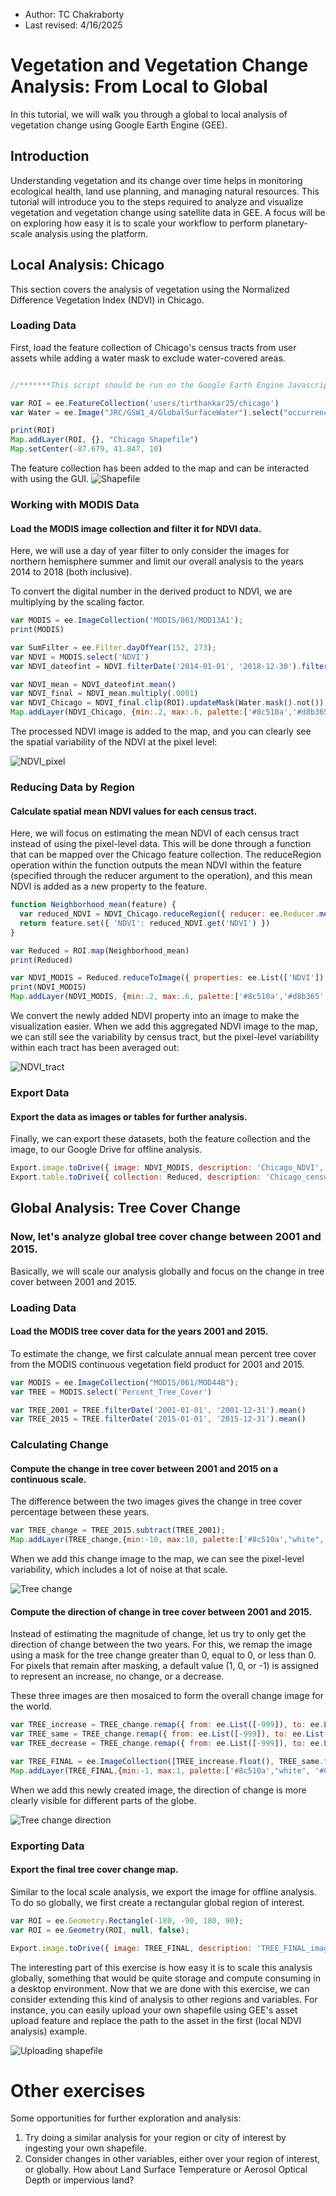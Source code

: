 * Author: TC Chakraborty
* Last revised: 4/16/2025

# Vegetation and Vegetation Change Analysis: From Local to Global

In this tutorial, we will walk you through a global to local analysis of vegetation change using Google Earth Engine (GEE).

## Introduction

Understanding vegetation and its change over time helps in monitoring ecological health, land use planning, and managing natural resources. This tutorial will introduce you to the steps required to analyze and visualize vegetation and vegetation change using satellite data in GEE. A focus will be on exploring how easy it is to scale your workflow to perform planetary-scale analysis using the platform.

## Local Analysis: Chicago

This section covers the analysis of vegetation using the Normalized Difference Vegetation Index (NDVI) in Chicago.

### Loading Data

First, load the feature collection of Chicago's census tracts from user assets while adding a water mask to exclude water-covered areas.

```javascript

//*******This script should be run on the Google Earth Engine Javascript API (https://earthengine.google.com/)*********//

var ROI = ee.FeatureCollection('users/tirthankar25/chicago')
var Water = ee.Image("JRC/GSW1_4/GlobalSurfaceWater").select("occurrence");

print(ROI)
Map.addLayer(ROI, {}, "Chicago Shapefile") 
Map.setCenter(-87.679, 41.847, 10)
```
The feature collection has been added to the map and can be interacted with using the GUI.
![Shapefile](Exercise1.png)

### Working with MODIS Data
#### Load the MODIS image collection and filter it for NDVI data.

Here, we will use a day of year filter to only consider the images for northern hemisphere summer and limit our overall analysis to the years 2014 to 2018 (both inclusive).

To convert the digital number in the derived product to NDVI, we are multiplying by the scaling factor.

```javascript
var MODIS = ee.ImageCollection('MODIS/061/MOD13A1');
print(MODIS)

var SumFilter = ee.Filter.dayOfYear(152, 273);
var NDVI = MODIS.select('NDVI')
var NDVI_dateofint = NDVI.filterDate('2014-01-01', '2018-12-30').filter(SumFilter);

var NDVI_mean = NDVI_dateofint.mean()
var NDVI_final = NDVI_mean.multiply(.0001)
var NDVI_Chicago = NDVI_final.clip(ROI).updateMask(Water.mask().not())
Map.addLayer(NDVI_Chicago, {min:.2, max:.6, palette:['#8c510a','#d8b365','#f6e8c3','#f5f5f5','#c7eae5','#5ab4ac','#01665e'].reverse()},"Pixelwise NDVI")
```
The processed NDVI image is added to the map, and you can clearly see the spatial variability of the NDVI at the pixel level:

![NDVI_pixel](Exercise2.png)

### Reducing Data by Region
#### Calculate spatial mean NDVI values for each census tract.

Here, we will focus on estimating the mean NDVI of each census tract instead of using the pixel-level data. This will be done through a function that can be mapped over the Chicago feature collection. The reduceRegion operation within the function outputs the mean NDVI within the feature (specified through the reducer argument to the operation), and this mean NDVI is added as a new property to the feature.

```javascript
function Neighborhood_mean(feature) {
  var reduced_NDVI = NDVI_Chicago.reduceRegion({ reducer: ee.Reducer.mean(), geometry: feature.geometry(), scale: 500 })
  return feature.set({ 'NDVI': reduced_NDVI.get('NDVI') })
}

var Reduced = ROI.map(Neighborhood_mean)
print(Reduced)

var NDVI_MODIS = Reduced.reduceToImage({ properties: ee.List(['NDVI']), reducer: ee.Reducer.first() })
print(NDVI_MODIS)
Map.addLayer(NDVI_MODIS, {min:.2, max:.6, palette:['#8c510a','#d8b365','#f6e8c3','#f5f5f5','#c7eae5','#5ab4ac','#01665e'].reverse()},"Aggregated NDVI")
```
We convert the newly added NDVI property into an image to make the visualization easier.
When we add this aggregated NDVI image to the map, we can still see the variability by census tract, but the pixel-level variability within each tract has been averaged out:

![NDVI_tract](Exercise3.png)

### Export Data
#### Export the data as images or tables for further analysis.

Finally, we can export these datasets, both the feature collection and the image, to our Google Drive for offline analysis.

```javascript
Export.image.toDrive({ image: NDVI_MODIS, description: 'Chicago_NDVI', folder: 'Workshop', region: ROI.geometry().bounds(), scale: 500 })
Export.table.toDrive({ collection: Reduced, description: 'Chicago_censustracts', folder: 'Workshop', fileFormat: 'CSV' })
```

## Global Analysis: Tree Cover Change
### Now, let's analyze global tree cover change between 2001 and 2015.

Basically, we will scale our analysis globally and focus on the change in tree cover between 2001 and 2015.

### Loading Data
#### Load the MODIS tree cover data for the years 2001 and 2015.

To estimate the change, we first calculate annual mean percent tree cover from the MODIS continuous vegetation field product for 2001 and 2015.

```javascript
var MODIS = ee.ImageCollection("MODIS/061/MOD44B");
var TREE = MODIS.select('Percent_Tree_Cover')

var TREE_2001 = TREE.filterDate('2001-01-01', '2001-12-31').mean()
var TREE_2015 = TREE.filterDate('2015-01-01', '2015-12-31').mean()
```

### Calculating Change
#### Compute the change in tree cover between 2001 and 2015 on a continuous scale.

The difference between the two images gives the change in tree cover percentage between these years.

```javascript
var TREE_change = TREE_2015.subtract(TREE_2001);
Map.addLayer(TREE_change,{min:-10, max:10, palette:['#8c510a',"white", '#01665e']})
```

When we add this change image to the map, we can see the pixel-level variability, which includes a lot of noise at that scale.

![Tree change](Exercise4.png)

#### Compute the direction of change in tree cover between 2001 and 2015.

Instead of estimating the magnitude of change, let us try to only get the direction of change between the two years. For this, we remap the image using a mask for the tree change greater than 0, equal to 0, or less than 0. For pixels that remain after masking, a default value (1, 0, or -1) is assigned to represent an increase, no change, or a decrease.

These three images are then mosaiced to form the overall change image for the world.

```javascript
var TREE_increase = TREE_change.remap({ from: ee.List([-999]), to: ee.List([-999]), defaultValue: 1 }).mask(TREE_change.gt(0))
var TREE_same = TREE_change.remap({ from: ee.List([-999]), to: ee.List([-999]), defaultValue: 0 }).mask(TREE_change.eq(0))
var TREE_decrease = TREE_change.remap({ from: ee.List([-999]), to: ee.List([-999]), defaultValue: -1 }).mask(TREE_change.lt(0))

var TREE_FINAL = ee.ImageCollection([TREE_increase.float(), TREE_same.float(), TREE_decrease.float()]).mosaic()
Map.addLayer(TREE_FINAL,{min:-1, max:1, palette:['#8c510a',"white", '#01665e']})
```

When we add this newly created image, the direction of change is more clearly visible for different parts of the globe.

![Tree change direction](Exercise5.png)

### Exporting Data
#### Export the final tree cover change map.

Similar to the local scale analysis, we export the image for offline analysis. To do so globally, we first create a rectangular global region of interest.

```javascript
var ROI = ee.Geometry.Rectangle(-180, -90, 180, 90);
var ROI = ee.Geometry(ROI, null, false);

Export.image.toDrive({ image: TREE_FINAL, description: 'TREE_FINAL_image', folder: 'OEFS', region: ROI, scale: 250 })
```

The interesting part of this exercise is how easy it is to scale this analysis globally, something that would be quite storage and compute consuming in a desktop environment. Now that we are done with this exercise, we can consider extending this kind of analysis to other regions and variables. For instance, you can easily upload your own shapefile using GEE's asset upload feature and replace the path to the asset in the first (local NDVI analysis) example.

![Uploading shapefile](Exercise6.png)

# Other exercises
Some opportunities for further exploration and analysis:
1. Try doing a similar analysis for your region or city of interest by ingesting your own shapefile.
2. Consider changes in other variables, either over your region of interest, or globally. How about Land Surface Temperature or Aerosol Optical Depth or impervious land?
